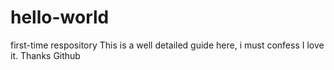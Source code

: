 # hello-world
first-time respository
This is a well detailed guide here, i must confess I love it.
Thanks Github
